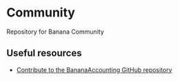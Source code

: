# Community
Repository for Banana Community

## Useful resources
 * [Contribute to the BananaAccounting GitHub repository](https://www.banana.ch/doc/en/node/8972)

